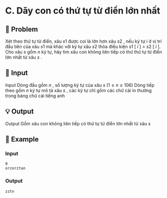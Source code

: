 # C. Dãy con có thứ tự từ điển lớn nhất

## 📖 Problem

Xét theo thứ tự từ điển, xâu
$s1$
được coi là lớn hơn xâu
$s2$
, nếu ký tự
$i$
ở vị trí đầu tiên của xâu
$s1$
mà khác với ký tự xâu
$s2$
thỏa điều kiện
$s1$
[
$i$
] >
$s2$
[
$i$
].
Cho xâu
$s$
gồm
$n$
ký tự, hãy tìm xâu con không liên tiếp có thứ thứ tự từ điển lớn nhất từ xâu
$s$
.


## 🧩 Input

Input
Dòng đầu gồm
$n$
, số lượng ký tự của xâu
$s$
$(1 ≤n≤ 106)$
Dòng tiếp theo gồm
$n$
ký tự mô tả xâu
$s$
, các ký tự chỉ gồm các chữ cái in thường trong bảng chữ cái tiếng anh


## 💡 Output

Output
Gồm xâu con không liên tiếp có thứ tự từ điển lớn nhất từ xâu
$s$


## 🧠 Example

### Input

```text
9
orzorztan
```

### Output

```text
zztn
```


